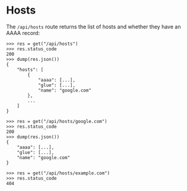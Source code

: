 # Hosts

The `/api/hosts` route returns the list of hosts and whether
they have an AAAA record:

    >>> res = get("/api/hosts")
    >>> res.status_code
    200
    >>> dump(res.json())
    {
        "hosts": [
            {
                "aaaa": [...],
                "glue": [...],
                "name": "google.com"
            },
            ...
        ]
    }

    >>> res = get("/api/hosts/google.com")
    >>> res.status_code
    200
    >>> dump(res.json())
    {
        "aaaa": [...],
        "glue": [...],
        "name": "google.com"
    }

    >>> res = get("/api/hosts/example.com")
    >>> res.status_code
    404

